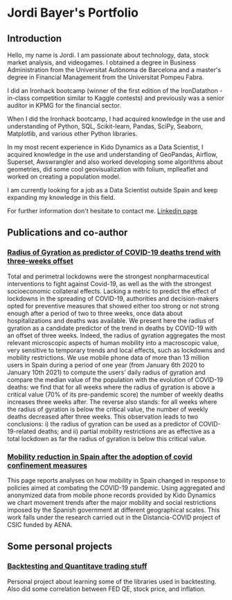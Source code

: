 # Jordi Bayer's Portfolio

## Introduction

Hello, my name is Jordi. I am passionate about technology, data, stock market analysis, and videogames. I obtained a degree in Business Administration from the Universitat Autònoma de Barcelona and a master's degree in Financial Management from the Universitat Pompeu Fabra.

I did an Ironhack bootcamp (winner of the first edition of the IronDatathon - in-class competition similar to Kaggle contests) and previously was a senior auditor in KPMG for the financial sector.

When I did the Ironhack bootcamp, I had acquired knowledge in the use and understanding of Python, SQL, Scikit-learn, Pandas, SciPy, Seaborn, Matplotlib, and various other Python libraries.

In my most recent experience in Kido Dynamics as a Data Scientist, I acquired knowledge in the use and understanding of GeoPandas, Airflow, Superset, Awswrangler and also worked developing some algorithms about geometries, did some cool geovisualization with folium, mplleaflet and worked on creating a population model.

I am currently looking for a job as a Data Scientist outside Spain and keep expanding my knowledge in this field. 

For further information don't hesitate to contact me.
[Linkedin page](https://www.linkedin.com/in/jordibayerespinosa/)

## Publications and co-author

### [Radius of Gyration as predictor of COVID-19 deaths trend with three-weeks offset](https://www.medrxiv.org/content/10.1101/2021.01.30.21250708v1.article-info)

Total and perimetral lockdowns were the strongest nonpharmaceutical interventions to fight against Covid-19, as well as the with the strongest socioeconomic collateral effects. Lacking a metric to predict the effect of lockdowns in the spreading of COVID-19, authorities and decision-makers opted for preventive measures that showed either too strong or not strong enough after a period of two to three weeks, once data about hospitalizations and deaths was available. We present here the radius of gyration as a candidate predictor of the trend in deaths by COVID-19 with an offset of three weeks. Indeed, the radius of gyration aggregates the most relevant microscopic aspects of human mobility into a macroscopic value, very sensitive to temporary trends and local effects, such as lockdowns and mobility restrictions. We use mobile phone data of more than 13 million users in Spain during a period of one year (from January 6th 2020 to January 10th 2021) to compute the users’ daily radius of gyration and compare the median value of the population with the evolution of COVID-19 deaths: we find that for all weeks where the radius of gyration is above a critical value (70% of its pre-pandemic score) the number of weekly deaths increases three weeks after. The reverse also stands: for all weeks where the radius of gyration is below the critical value, the number of weekly deaths decreased after three weeks. This observation leads to two conclusions: i) the radius of gyration can be used as a predictor of COVID-19-related deaths; and ii) partial mobility restrictions are as effective as a total lockdown as far the radius of gyration is below this critical value.

### [Mobility reduction in Spain after the adoption of covid confinement measures](https://analytics.ifisc.uib-csic.es/en/covid-19-response/)

This page reports analyses on how mobility in Spain changed in response to policies aimed at combating the COVID-19 pandemic. Using aggregated and anonymized data from mobile phone records provided by Kido Dynamics we chart movement trends after the major mobility and social restrictions imposed by the Spanish government at different geographical scales. This work falls under the research carried out in the Distancia-COVID project of CSIC funded by AENA.

## Some personal projects

### [Backtesting and Quantitave trading stuff](https://github.com/jordibayer/quant-stuff/blob/main/Backtest_strat3.ipynb)

Personal project about learning some of the libraries used in backtesting. Also did some correlation between FED QE, stock price, and inflation.